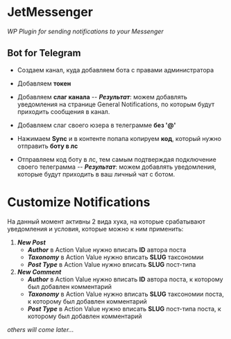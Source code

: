 
# JetMessenger


_WP Plugin for sending notifications to your Messenger_

## Bot for Telegram

- Создаем канал, куда добавляем бота с правами администратора
- Добавляем **токен**
- Добавляем **слаг канала**
-- ***Результат***: можем добавлять уведомления на странице General Notifications, по которым будут приходить сообщения в канал.

- Добавляем слаг своего юзера в телеграмме **без '@'**
- Нажимаем **Sync** и в контенте попапа копируем **код**, который нужно отправить **боту в лс**
- Отправляем код боту в лс, тем самым подтверждая подключение своего телеграмма
-- ***Результат***: можем добавлять уведомления, которые будут приходить в ваш личный чат с ботом.

# Customize Notifications

На данный момент активны 2 вида хука, на которые срабатывают уведомления и условия, которые можно к ним применить:

 1. ***New Post***
	 - ***Author*** в Action Value нужно вписать **ID** автора поста
	 - ***Taxonomy*** в Action Value нужно вписать **SLUG** таксономии
	 - ***Post Type*** в Action Value нужно вписать **SLUG** пост-типа
 2. ***New Comment***
	 - ***Author*** в Action Value нужно вписать **ID** автора поста, к которому был добавлен комментарий
	 - ***Taxonomy*** в Action Value нужно вписать **SLUG** таксономии поста, к которому был добавлен комментарий
	 - ***Post Type*** в Action Value нужно вписать **SLUG** пост-типа поста, к которому был добавлен комментарий
	 
*others will come later...*
